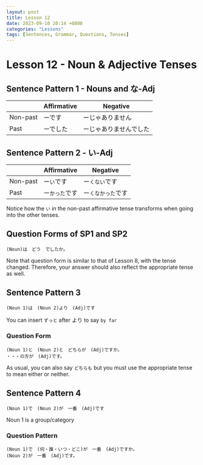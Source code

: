 ```yaml
---
layout: post
title: Lesson 12
date: 2023-09-10 20:14 +0800
categories: "Lessons"
tags: [Sentences, Grammar, Questions, Tenses]
---
```


# Lesson 12 - Noun & Adjective Tenses

## Sentence Pattern 1 - Nouns and な-Adj
| | Affirmative | Negative |
|---|---|---|
| Non-past | ーです | ーじゃありません |
| Past | ーでした | ーじゃありませんでした |

## Sentence Pattern 2 - い-Adj
| | Affirmative | Negative |
|---|---|---|
| Non-past | ー`い`です | ー`くない`です |
| Past | ー`かった`です | ー`くなかった`です |

Notice how the `い` in the non-past affirmative tense transforms when going into the other tenses.

## Question Forms of SP1 and SP2
```
(Noun)は　どう　でしたか。
```
Note that question form is similar to that of Lesson 8, with the tense changed. Therefore, your answer should also reflect the appropriate tense as well.

## Sentence Pattern 3
```
(Noun 1)は　(Noun 2)より　(Adj)です
```
You can insert `ずっと` after より to say `by far`

### Question Form
```
(Noun 1)と　(Noun 2)と　どちらが　(Adj)ですか。
・・・の方が　(Adj)です。
```
As usual, you can also say `どちらも` but you must use the appropriate tense to mean either or neither.

## Sentence Pattern 4
```
(Noun 1)で　(Noun 2)が　一番　(Adj)です
```
Noun 1 is a group/category

### Question Pattern
```
(Noun 1)で　(何・誰・いつ・どこ)が　一番　(Adj)ですか。
(Noun 2)が　一番　(Adj)です。
```